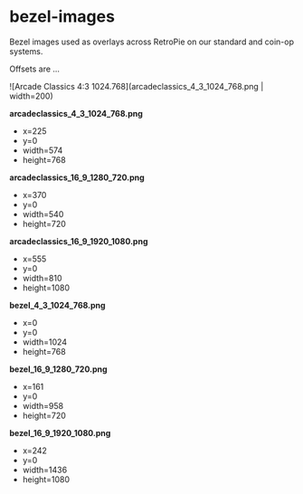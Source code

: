 # bezel-images

Bezel images used as overlays across RetroPie on our standard and coin-op systems.

Offsets are ...

![Arcade Classics 4:3 1024.768](arcadeclassics_4_3_1024_768.png | width=200)

**arcadeclassics_4_3_1024_768.png**
- x=225
- y=0
- width=574
- height=768

**arcadeclassics_16_9_1280_720.png**
- x=370
- y=0
- width=540
- height=720

**arcadeclassics_16_9_1920_1080.png**
- x=555
- y=0
- width=810
- height=1080

**bezel_4_3_1024_768.png**
- x=0
- y=0
- width=1024
- height=768

**bezel_16_9_1280_720.png**
- x=161
- y=0
- width=958
- height=720

**bezel_16_9_1920_1080.png**
- x=242
- y=0
- width=1436
- height=1080
